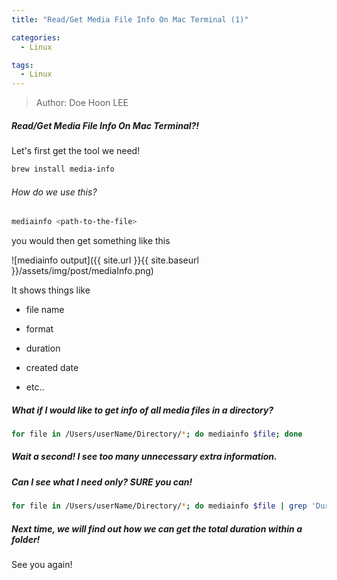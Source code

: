 ```yaml
---
title: "Read/Get Media File Info On Mac Terminal (1)"

categories:
  - Linux

tags:
  - Linux
---
```


> Author: Doe Hoon LEE

##### Read/Get Media File Info On Mac Terminal?!

Let's first get the tool we need!

```bash
brew install media-info
```

###### How do we use this?

```bash
mediainfo <path-to-the-file>
```

you would then get something like this

![mediainfo output]({{ site.url }}{{ site.baseurl }}/assets/img/post/mediaInfo.png)

It shows things like

* file name

* format

* duration

* created date

* etc..

##### What if I would like to get info of all media files in a directory?

```bash
for file in /Users/userName/Directory/*; do mediainfo $file; done
```

##### Wait a second! I see too many unnecessary extra information.

##### Can I see what I need only? SURE you can!

```bash
for file in /Users/userName/Directory/*; do mediainfo $file | grep 'Duration' | head -n 1; done
```

##### Next time, we will find out how we can get the total duration within a folder!

See you again!
